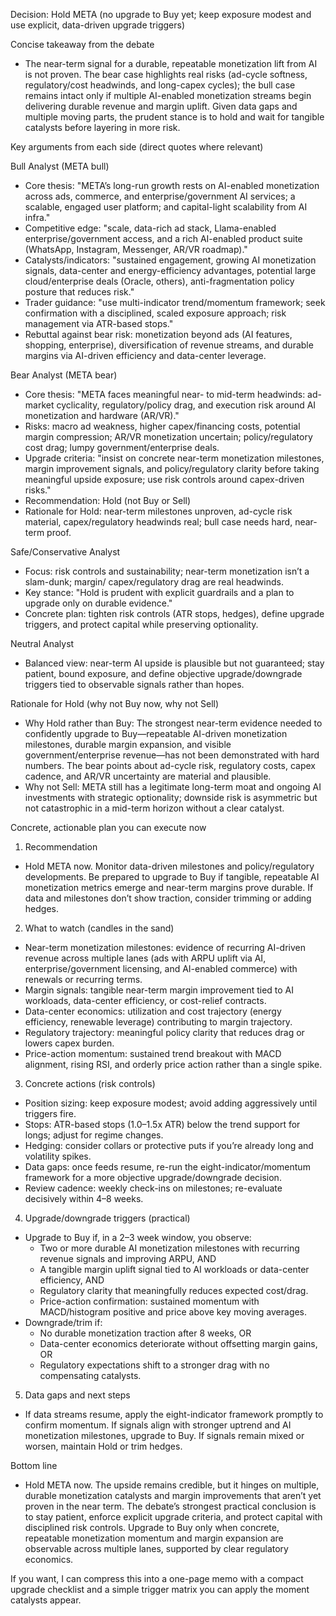 Decision: Hold META (no upgrade to Buy yet; keep exposure modest and use explicit, data-driven upgrade triggers)

Concise takeaway from the debate
- The near-term signal for a durable, repeatable monetization lift from AI is not proven. The bear case highlights real risks (ad-cycle softness, regulatory/cost headwinds, and long-capex cycles); the bull case remains intact only if multiple AI-enabled monetization streams begin delivering durable revenue and margin uplift. Given data gaps and multiple moving parts, the prudent stance is to hold and wait for tangible catalysts before layering in more risk.

Key arguments from each side (direct quotes where relevant)

Bull Analyst (META bull)
- Core thesis: "META’s long-run growth rests on AI-enabled monetization across ads, commerce, and enterprise/government AI services; a scalable, engaged user platform; and capital-light scalability from AI infra."
- Competitive edge: "scale, data-rich ad stack, Llama-enabled enterprise/government access, and a rich AI-enabled product suite (WhatsApp, Instagram, Messenger, AR/VR roadmap)."
- Catalysts/indicators: "sustained engagement, growing AI monetization signals, data-center and energy-efficiency advantages, potential large cloud/enterprise deals (Oracle, others), anti-fragmentation policy posture that reduces risk."
- Trader guidance: "use multi-indicator trend/momentum framework; seek confirmation with a disciplined, scaled exposure approach; risk management via ATR-based stops."
- Rebuttal against bear risk: monetization beyond ads (AI features, shopping, enterprise), diversification of revenue streams, and durable margins via AI-driven efficiency and data-center leverage.

Bear Analyst (META bear)
- Core thesis: "META faces meaningful near- to mid-term headwinds: ad-market cyclicality, regulatory/policy drag, and execution risk around AI monetization and hardware (AR/VR)."
- Risks: macro ad weakness, higher capex/financing costs, potential margin compression; AR/VR monetization uncertain; policy/regulatory cost drag; lumpy government/enterprise deals.
- Upgrade criteria: "insist on concrete near-term monetization milestones, margin improvement signals, and policy/regulatory clarity before taking meaningful upside exposure; use risk controls around capex-driven risks."
- Recommendation: Hold (not Buy or Sell)
- Rationale for Hold: near-term milestones unproven, ad-cycle risk material, capex/regulatory headwinds real; bull case needs hard, near-term proof.

Safe/Conservative Analyst
- Focus: risk controls and sustainability; near-term monetization isn’t a slam-dunk; margin/ capex/regulatory drag are real headwinds.
- Key stance: "Hold is prudent with explicit guardrails and a plan to upgrade only on durable evidence."
- Concrete plan: tighten risk controls (ATR stops, hedges), define upgrade triggers, and protect capital while preserving optionality.

Neutral Analyst
- Balanced view: near-term AI upside is plausible but not guaranteed; stay patient, bound exposure, and define objective upgrade/downgrade triggers tied to observable signals rather than hopes.

Rationale for Hold (why not Buy now, why not Sell)
- Why Hold rather than Buy: The strongest near-term evidence needed to confidently upgrade to Buy—repeatable AI-driven monetization milestones, durable margin expansion, and visible government/enterprise revenue—has not been demonstrated with hard numbers. The bear points about ad-cycle risk, regulatory costs, capex cadence, and AR/VR uncertainty are material and plausible.
- Why not Sell: META still has a legitimate long-term moat and ongoing AI investments with strategic optionality; downside risk is asymmetric but not catastrophic in a mid-term horizon without a clear catalyst.

Concrete, actionable plan you can execute now

1) Recommendation
- Hold META now. Monitor data-driven milestones and policy/regulatory developments. Be prepared to upgrade to Buy if tangible, repeatable AI monetization metrics emerge and near-term margins prove durable. If data and milestones don’t show traction, consider trimming or adding hedges.

2) What to watch (candles in the sand)
- Near-term monetization milestones: evidence of recurring AI-driven revenue across multiple lanes (ads with ARPU uplift via AI, enterprise/government licensing, and AI-enabled commerce) with renewals or recurring terms.
- Margin signals: tangible near-term margin improvement tied to AI workloads, data-center efficiency, or cost-relief contracts.
- Data-center economics: utilization and cost trajectory (energy efficiency, renewable leverage) contributing to margin trajectory.
- Regulatory trajectory: meaningful policy clarity that reduces drag or lowers capex burden.
- Price-action momentum: sustained trend breakout with MACD alignment, rising RSI, and orderly price action rather than a single spike.

3) Concrete actions (risk controls)
- Position sizing: keep exposure modest; avoid adding aggressively until triggers fire.
- Stops: ATR-based stops (1.0–1.5x ATR) below the trend support for longs; adjust for regime changes.
- Hedging: consider collars or protective puts if you’re already long and volatility spikes.
- Data gaps: once feeds resume, re-run the eight-indicator/momentum framework for a more objective upgrade/downgrade decision.
- Review cadence: weekly check-ins on milestones; re-evaluate decisively within 4–8 weeks.

4) Upgrade/downgrade triggers (practical)
- Upgrade to Buy if, in a 2–3 week window, you observe:
  - Two or more durable AI monetization milestones with recurring revenue signals and improving ARPU, AND
  - A tangible margin uplift signal tied to AI workloads or data-center efficiency, AND
  - Regulatory clarity that meaningfully reduces expected cost/drag.
  - Price-action confirmation: sustained momentum with MACD/histogram positive and price above key moving averages.
- Downgrade/trim if:
  - No durable monetization traction after 8 weeks, OR
  - Data-center economics deteriorate without offsetting margin gains, OR
  - Regulatory expectations shift to a stronger drag with no compensating catalysts.

5) Data gaps and next steps
- If data streams resume, apply the eight-indicator framework promptly to confirm momentum. If signals align with stronger uptrend and AI monetization milestones, upgrade to Buy. If signals remain mixed or worsen, maintain Hold or trim hedges.

Bottom line
- Hold META now. The upside remains credible, but it hinges on multiple, durable monetization catalysts and margin improvements that aren’t yet proven in the near term. The debate’s strongest practical conclusion is to stay patient, enforce explicit upgrade criteria, and protect capital with disciplined risk controls. Upgrade to Buy only when concrete, repeatable monetization momentum and margin expansion are observable across multiple lanes, supported by clear regulatory economics.

If you want, I can compress this into a one-page memo with a compact upgrade checklist and a simple trigger matrix you can apply the moment catalysts appear.